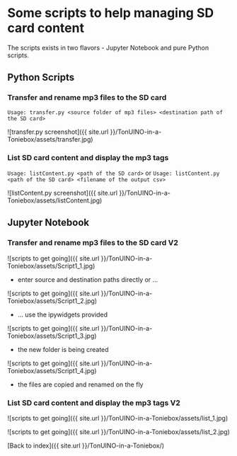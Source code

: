 # Some scripts to help managing SD card content

The scripts exists in two flavors - Jupyter Notebook and pure Python scripts.

## Python Scripts

### Transfer and rename mp3 files to the SD card

```Usage: transfer.py <source folder of mp3 files> <destination path of the SD card>```

![transfer.py screenshot]({{ site.url }}/TonUINO-in-a-Toniebox/assets/transfer.jpg)

### List SD card content and display the mp3 tags

```Usage: listContent.py <path of the SD card>```
or
```Usage: listContent.py <path of the SD card> <filename of the output csv>```

![listContent.py screenshot]({{ site.url }}/TonUINO-in-a-Toniebox/assets/listContent.jpg)

## Jupyter Notebook

### Transfer and rename mp3 files to the SD card V2

![scripts to get going]({{ site.url }}/TonUINO-in-a-Toniebox/assets/Script1_1.jpg)
- enter source and destination paths directly or ... 

![scripts to get going]({{ site.url }}/TonUINO-in-a-Toniebox/assets/Script1_2.jpg)
- ... use the ipywidgets provided
 
![scripts to get going]({{ site.url }}/TonUINO-in-a-Toniebox/assets/Script1_3.jpg)
- the new folder is being created

![scripts to get going]({{ site.url }}/TonUINO-in-a-Toniebox/assets/Script1_4.jpg)
- the files are copied and renamed on the fly

### List SD card content and display the mp3 tags V2

![scripts to get going]({{ site.url }}/TonUINO-in-a-Toniebox/assets/list_1.jpg)

![scripts to get going]({{ site.url }}/TonUINO-in-a-Toniebox/assets/list_2.jpg)

[Back to index]({{ site.url }}/TonUINO-in-a-Toniebox/)
